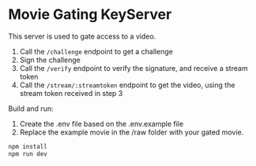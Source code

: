 # Movie Gating KeyServer

This server is used to gate access to a video.

1. Call the `/challenge` endpoint to get a challenge
2. Sign the challenge
3. Call the `/verify` endpoint to verify the signature, and receive a stream token
4. Call the `/stream/:streamtoken` endpoint to get the video, using the stream token received in step 3

Build and run:
1. Create the .env file based on the .env.example file
2. Replace the example movie in the /raw folder with your gated movie.

```bash
npm install
npm run dev
```
